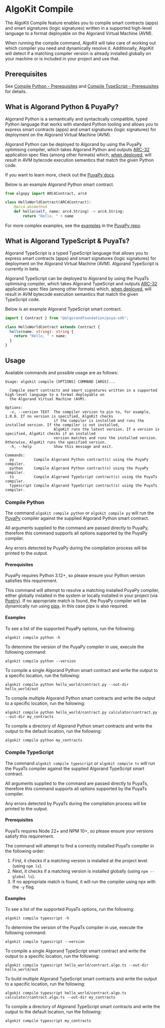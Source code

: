 # AlgoKit Compile

The AlgoKit Compile feature enables you to compile smart contracts (apps) and smart signatures (logic signatures) written in a supported high-level language to a format deployable on the Algorand Virtual Machine (AVM).

When running the compile command, AlgoKit will take care of working out which compiler you need and dynamically resolve it. Additionally, AlgoKit will detect if a matching compiler version is already installed globally on your machine or is included in your project and use that.

## Prerequisites

See [Compile Python - Prerequisites](#prerequisites-1) and [Compile TypeScript - Prerequisites](#prerequisites-2) for details.

## What is Algorand Python & PuyaPy?

Algorand Python is a semantically and syntactically compatible, typed Python language that works with standard Python tooling and allows you to express smart contracts (apps) and smart signatures (logic signatures) for deployment on the Algorand Virtual Machine (AVM).

Algorand Python can be deployed to Algorand by using the PuyaPy optimising compiler, which takes Algorand Python and outputs [ARC-32](https://github.com/algorandfoundation/ARCs/blob/main/ARCs/arc-0032.md) application spec files (among other formats) which, [when deployed](https://github.com/algorandfoundation/algokit-cli/blob/main/docs/features/generate.md#1-typed-clients), will result in AVM bytecode execution semantics that match the given Python code.

If you want to learn more, check out the [PuyaPy docs](https://github.com/algorandfoundation/puya/blob/main/docs/index.md).

Below is an example Algorand Python smart contract.

```py
from algopy import ARC4Contract, arc4

class HelloWorldContract(ARC4Contract):
    @arc4.abimethod
    def hello(self, name: arc4.String) -> arc4.String:
        return "Hello, " + name
```

For more complex examples, see the [examples](https://github.com/algorandfoundation/puya/tree/main/examples) in the [PuyaPy repo](https://github.com/algorandfoundation/puya).

## What is Algorand TypeScript & PuyaTs?

Algorand TypeScript is a typed TypeScript language that allows you to express smart contracts (apps) and smart signatures (logic signatures) for deployment on the Algorand Virtual Machine (AVM). Algorand TypeScript is currently in beta.

Algorand TypeScript can be deployed to Algorand by using the PuyaTs optimising compiler, which takes Algorand TypeScript and outputs [ARC-32](https://github.com/algorandfoundation/ARCs/blob/main/ARCs/arc-0032.md) application spec files (among other formats) which, [when deployed](https://github.com/algorandfoundation/algokit-cli/blob/main/docs/features/generate.md#1-typed-clients), will result in AVM bytecode execution semantics that match the given TypeScript code.

Below is an example Algorand TypeScript smart contract.

```typescript
import { Contract } from "@algorandfoundation/puya-sdk";

class HelloWorldContract extends Contract {
  hello(name: string): string {
    return "Hello, " + name;
  }
}
```

## Usage

Available commands and possible usage are as follows:

```
Usage: algokit compile [OPTIONS] COMMAND [ARGS]...

  Compile smart contracts and smart signatures written in a supported high-level language to a format deployable on
  the Algorand Virtual Machine (AVM).

Options:
  -v, --version TEXT  The compiler version to pin to, for example, 1.0.0. If no version is specified, AlgoKit checks
                      if the compiler is installed and runs the installed version. If the compiler is not installed,
                      AlgoKit runs the latest version. If a version is specified, AlgoKit checks if an installed
                      version matches and runs the installed version. Otherwise, AlgoKit runs the specified version.
  -h, --help          Show this message and exit.

Commands:
  py         Compile Algorand Python contract(s) using the PuyaPy compiler.
  python     Compile Algorand Python contract(s) using the PuyaPy compiler.
  ts         Compile Algorand TypeScript contract(s) using the PuyaTs compiler.
  typescript Compile Algorand TypeScript contract(s) using the PuyaTs compiler.
```

### Compile Python

The command `algokit compile python` or `algokit compile py` will run the [PuyaPy](https://github.com/algorandfoundation/puya) compiler against the supplied Algorand Python smart contract.

All arguments supplied to the command are passed directly to PuyaPy, therefore this command supports all options supported by the PuyaPy compiler.

Any errors detected by PuyaPy during the compilation process will be printed to the output.

#### Prerequisites

PuyaPy requires Python 3.12+, so please ensure your Python version satisfies this requirement.

This command will attempt to resolve a matching installed PuyaPy compiler, either globally installed in the system or locally installed in your project (via [Poetry](https://python-poetry.org/)). If no appropriate match is found, the PuyaPy compiler will be dynamically run using [pipx](https://pipx.pypa.io/stable/). In this case pipx is also required.

#### Examples

To see a list of the supported PuyaPy options, run the following:

```shell
algokit compile python -h
```

To determine the version of the PuyaPy compiler in use, execute the following command:

```shell
algokit compile python --version
```

To compile a single Algorand Python smart contract and write the output to a specific location, run the following:

```shell
algokit compile python hello_world/contract.py --out-dir hello_world/out
```

To compile multiple Algorand Python smart contracts and write the output to a specific location, run the following:

```shell
algokit compile python hello_world/contract.py calculator/contract.py --out-dir my_contracts
```

To compile a directory of Algorand Python smart contracts and write the output to the default location, run the following:

```shell
algokit compile python my_contracts
```

### Compile TypeScript

The command `algokit compile typescript` or `algokit compile ts` will run the PuyaTs compiler against the supplied Algorand TypeScript smart contract.

All arguments supplied to the command are passed directly to PuyaTs, therefore this command supports all options supported by the PuyaTs compiler.

Any errors detected by PuyaTs during the compilation process will be printed to the output.

#### Prerequisites

PuyaTs requires Node 22+ and NPM 10+, so please ensure your versions satisfy this requirement.

The command will attempt to find a correctly installed PuyaTs compiler in the following order:

1. First, it checks if a matching version is installed at the project level (using `npm ls`).
2. Next, it checks if a matching version is installed globally (using `npm --global ls`).
3. If no appropriate match is found, it will run the compiler using npx with the `-y` flag.

#### Examples

To see a list of the supported PuyaTs options, run the following:

```shell
algokit compile typescript -h
```

To determine the version of the PuyaTs compiler in use, execute the following command:

```shell
algokit compile typescript --version
```

To compile a single Algorand TypeScript smart contract and write the output to a specific location, run the following:

```shell
algokit compile typescript hello_world/contract.algo.ts --out-dir hello_world/out
```

To build multiple Algorand TypeScript smart contracts and write the output to a specific location, run the following:

```shell
algokit compile typescript hello_world/contract.algo.ts calculator/contract.algo.ts --out-dir my_contracts
```

To compile a directory of Algorand TypeScript smart contracts and write the output to the default location, run the following:

```shell
algokit compile typescript my_contracts
```
